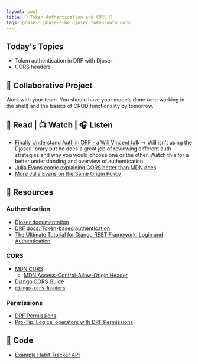 ```yaml
---
layout: post
title: 🐻 Token Authentication and CORS 🐻
tags: phase-3 phase-3-be djoser token-auth cors
---
```


## Today's Topics

- Token authentication in DRF with Djoser
- CORS headers

## 🎯 Collaborative Project

Work with your team. You should have your models done (and working in the shell) and the basics of CRUD functionality by tomorrow.

## 📖 Read | 📺 Watch | 🎧 Listen

- [Finally Understand Auth in DRF - a Will Vincent talk](https://www.youtube.com/watch?v=pY-oje5b5Qk) -> Will isn't using the Djoser library but he does a great job of reviewing different auth strategies and why you would choose one or the other. Watch this for a better understanding and overview of authentication.
- [Julia Evans comic explaining CORS better than MDN does](https://twitter.com/b0rk/status/1162392625057583104?lang=en)
- [More Julia Evans on the Same Origin Policy](https://twitter.com/b0rk/status/1155493682885341184)

## 🔖 Resources

### Authentication

- [Djoser documentation](https://djoser.readthedocs.io/en/latest/)
- [DRF docs: Token-based authentication](https://www.django-rest-framework.org/api-guide/authentication/#tokenauthentication)
- [The Ultimate Tutorial for Django REST Framework: Login and Authentication](https://sunscrapers.com/blog/django-rest-framework-login-and-authentication/)

### CORS

- [MDN CORS](https://developer.mozilla.org/en-US/docs/Web/HTTP/CORS)
    - [MDN Access-Control-Allow-Origin Header](https://developer.mozilla.org/en-US/docs/Web/HTTP/Headers/Access-Control-Allow-Origin)
- [Django CORS Guide](https://www.stackhawk.com/blog/django-cors-guide/)
- [`django-cors-headers`](https://github.com/adamchainz/django-cors-headers)

### Permissions

- [DRF Permissions](https://www.django-rest-framework.org/api-guide/permissions/)
- [Pro-Tip: Logical operators with DRF Permissions](https://www.revsys.com/tidbits/tip-about-drf-permissions/)

## 🦉 Code

- [Example Habit Tracker API](https://github.com/Momentum-Team-11/example-drf-habit-tracker)
